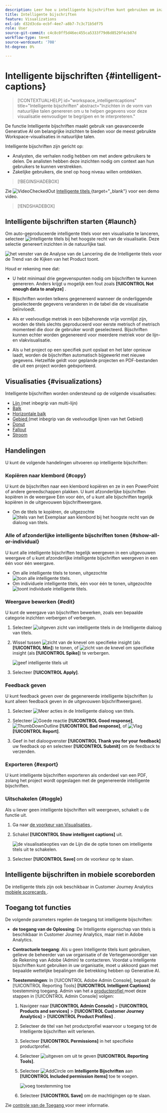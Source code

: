 ```yaml
---
description: Leer hoe u intelligente bijschriften kunt gebruiken om inzichten in de natuurlijke taal te genereren voor trends in het oppervlak binnen visualisaties.
title: Intelligente bijschriften
feature: Visualizations
exl-id: d32d3cda-ecbf-4ee7-a8b7-7c3c71b5df75
role: User
source-git-commit: c4c8c0ff5d46ec455ca5333f79d6d8529f4cb87d
workflow-type: tm+mt
source-wordcount: '708'
ht-degree: 0%

---
```


# Intelligente bijschriften {#intelligent-captions}

>[!CONTEXTUALHELP]
>id="workspace_intelligentcaptions"
>title="Intelligente bijschriften"
>abstract="Inzichten in de vorm van natuurlijke talen genereren om u te helpen gegevens voor deze visualisatie eenvoudiger te begrijpen en te interpreteren."


De functie Intelligente bijschriften maakt gebruik van geavanceerde Generative AI om belangrijke inzichten te bieden voor de meest gebruikte Workspace-visualisaties in natuurlijke talen.

Intelligente bijschriften zijn gericht op:

* Analysten, die verhalen nodig hebben om met andere gebruikers te delen. De analisten hebben deze inzichten nodig om context aan hun gebruikers te kunnen verstrekken.
* Zakelijke gebruikers, die snel op hoog niveau willen ontdekken.

>[!BEGINSHADEBOX]

Zie ![ VideoCheckedOut ](/help/assets/icons/VideoCheckedOut.svg) [ Intelligente titels ](https://video.tv.adobe.com/v/3420131/?quality=12&learn=on){target="_blank"} voor een demo video.

>[!ENDSHADEBOX]


## Intelligente bijschriften starten {#launch}

Om auto-geproduceerde intelligente titels voor een visualisatie te lanceren, selecteer ![ Intelligente titels ](/help/assets/icons/AI.svg) bij het hoogste recht van de visualisatie. Deze selectie genereert inzichten in de natuurlijke taal.

![ het venster van de Analyse van de Lancering die de Intelligente titels voor de Trend van de Kijken van het Product toont. ](assets/intelligent-captions.gif)


Houd er rekening mee dat:

* U hebt minimaal drie gegevenspunten nodig om bijschriften te kunnen genereren. Anders krijgt u mogelijk een fout zoals **[!UICONTROL Not enough data to analyze]** .

* Bijschriften worden telkens gegenereerd wanneer de onderliggende geselecteerde gegevens veranderen in de tabel die de visualisatie beïnvloedt.

* Als er veelvoudige metriek in een bijbehorende vrije vormlijst zijn, worden de titels slechts geproduceerd voor eerste metrisch of metrisch momenteel die door de gebruiker wordt geselecteerd. Bijschriften kunnen echter worden gegenereerd voor meerdere metriek voor de lijn- en vlakvisualisatie.

* Als u het project op een specifiek punt opslaat en het later opnieuw laadt, worden de bijschriften automatisch bijgewerkt met nieuwe gegevens. Hetzelfde geldt voor geplande projecten en PDF-bestanden die uit een project worden geëxporteerd.


## Visualisaties {#visualizations}

Intelligente bijschriften worden ondersteund op de volgende visualisaties:

* [ Lijn ](line.md) (met inbegrip van multi-lijn)
* [Balk](bar.md)
* [Horizontale balk](horizontal-bar.md)
* [ Gebied ](area.md) (met inbegrip van de veelvoudige lijnen van het Gebied)
* [Donut](donut.md)
* [Fallout](fallout/fallout-flow.md)
* [Stroom](c-flow/flow.md)

<!--
Here is an example of what intelligent captions could look like:

![Intelligent captions for Line visualization including Seasonality, Min, Max, Spike, and Decline.](assets/captions.png)
-->

## Handelingen

U kunt de volgende handelingen uitvoeren op intelligente bijschriften:

### Kopiëren naar klembord {#copy}

U kunt de bijschriften naar een klembord kopiëren en ze in een PowerPoint of andere gereedschappen plakken. U kunt afzonderlijke bijschriften kopiëren in de weergave Eén voor één, of u kunt alle bijschriften tegelijk kopiëren in de uitgevouwen bijschriftweergave.

* Om de titels te kopiëren, de uitgezochte ![ titels van het Exemplaar aan klembord ](/help/assets/icons/Copy.svg) bij het hoogste recht van de dialoog van titels.

### Alle of afzonderlijke intelligente bijschriften tonen  {#show-all-or-individual}

U kunt alle intelligente bijschriften tegelijk weergeven in een uitgevouwen weergave of u kunt afzonderlijke intelligente bijschriften weergeven in een één voor één weergave.

* Om alle intelligente titels te tonen, uitgezochte ![ toon alle intelligente titels ](/help/assets/icons/Maximize.svg).
* Om individuele intelligente titels, één voor één te tonen, uitgezochte ![ toont individuele intelligente titels ](/help/assets/icons/Minimize.svg).

### Weergave bewerken {#edit}

U kunt de weergave van bijschriften bewerken, zoals een bepaalde categorie inzichten verbergen of verbergen.

1. Selecteer ![ uitgeven zicht van intelligente titels ](/help/assets/icons/EditInLight.svg) in de Intelligente dialoog van titels.

1. Wissel tussen ![ zicht van de knevel ](/help/assets/icons/Visibility.svg) om specifieke insight (als **[!UICONTROL Min]**) te tonen, of ![ zicht van de knevel ](/help/assets/icons/VisibilityOff.svg) om specifieke insight (als **[!UICONTROL Spike]**) te verbergen.

   ![ geef intelligente titels ](assets/edit-intelligent-captions.png) uit

1. Selecteer **[!UICONTROL Apply]**.


### Feedback geven

U kunt feedback geven over de gegenereerde intelligente bijschriften (u kunt alleen feedback geven in de uitgevouwen bijschriftweergave).

1. Selecteer ![ Meer acties ](/help/assets/icons/More.svg) in de Intelligente dialoog van titels.

1. Selecteer ![ Goede reactie ](/help/assets/icons/ThumbUpOutline.svg) **[!UICONTROL Good response]**, ![ ThumbDownOutline ](/help/assets/icons/ThumbDownOutline.svg) **[!UICONTROL Bad response]**, of ![ Vlag ](/help/assets/icons/Flag.svg) **[!UICONTROL Report]**.

1. Geef in het dialoogvenster **[!UICONTROL Thank you for your feedback]** uw feedback op en selecteer **[!UICONTROL Submit]** om de feedback te verzenden.

### Exporteren {#export}

U kunt intelligente bijschriften exporteren als onderdeel van een PDF, zolang het project wordt opgeslagen met de gegenereerde intelligente bijschriften.

### Uitschakelen {#toggle}

Als u liever geen intelligente bijschriften wilt weergeven, schakelt u de functie uit.

1. Ga naar [ de voorkeur van Visualisaties ](/help/analysis-workspace/user-preferences.md#visualizations-preferences).
1. Schakel **[!UICONTROL Show intelligent captions]** uit.

   ![ de visualisatieopties van de Lijn die de optie tonen om intelligente titels uit te schakelen.](assets/toggle-captions.png)

1. Selecteer **[!UICONTROL Save]** om de voorkeur op te slaan.


## Intelligente bijschriften in mobiele scoreborden

De intelligente titels zijn ook beschikbaar in Customer Journey Analytics [ mobiele scorecards ](https://experienceleague.adobe.com/nl/docs/analytics-platform/using/cja-dashboards/manage-scorecard#captions).

## Toegang tot functies

De volgende parameters regelen de toegang tot intelligente bijschriften:

* **de toegang van de Oplossing**: De Intelligente eigenschap van titels is beschikbaar in Customer Journey Analytics, maar niet in Adobe Analytics.

* **Contractuele toegang**: Als u geen Intelligente titels kunt gebruiken, gelieve de beheerder van uw organisatie of de Vertegenwoordiger van de Rekening van Adobe (Admin) te contacteren. Voordat u Intelligente bijschriften kunt gebruiken in uw organisatie, moet u akkoord gaan met bepaalde wettelijke bepalingen die betrekking hebben op Generative AI.

* **Toestemmingen**: In [!UICONTROL Adobe Admin Console], bepaalt de [!UICONTROL Reporting Tools] **[!UICONTROL Intelligent Captions]** toestemming toegang. Admin van het a [ productprofiel ](https://helpx.adobe.com/nl/enterprise/using/manage-product-profiles.html) moet deze stappen in [!UICONTROL Admin Console] volgen:
   1. Navigeer naar **[!UICONTROL Admin Console]** > **[!UICONTROL Products and services]** > **[!UICONTROL Customer Journey Analytics]** > **[!UICONTROL Product Profiles]** .
   1. Selecteer de titel van het productprofiel waarvoor u toegang tot de Intelligente bijschriften wilt verlenen.
   1. Selecteer **[!UICONTROL Permissions]** in het specifieke productprofiel.
   1. Selecteer ![ uitgeven ](/help/assets/icons/Edit.svg) om uit te geven **[!UICONTROL Reporting Tools]**.
   1. Selecteer ![ AddCircle ](/help/assets/icons/AddCircle.svg) om **Intelligente Bijschriften** aan **[!UICONTROL Included permission items]** toe te voegen.

      ![ voeg toestemming ](./assets/intelligent-captions-permissions.png) toe

   1. Selecteer **[!UICONTROL Save]** om de machtigingen op te slaan.

Zie [ controle van de Toegang ](/help/technotes/access-control.md#access-control) voor meer informatie.
